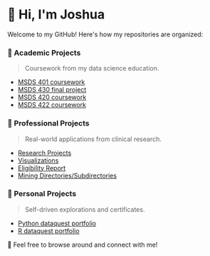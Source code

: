 # 👋 Hi, I'm Joshua

Welcome to my GitHub! Here's how my repositories are organized:

### 📘 Academic Projects
> Coursework from my data science education.
- [MSDS 401 coursework](https://github.com/jep9731/academic-MSDS401-coursework)
- [MSDS 430 final project](https://github.com/jep9731/academic-MSDS430-final-project)
- [MSDS 420 coursework](https://github.com/jep9731/professional-neuroimaging-analysis)
- [MSDS 422 coursework](https://github.com/jep9731/professional-neuroimaging-analysis)

### 💼 Professional Projects
> Real-world applications from clinical research.
- [Research Projects](https://github.com/jep9731/professional-neuroimaging-analysis)
- [Visualizations](https://github.com/jep9731/professional-neuroimaging-analysis)
- [Eligibility Report](https://github.com/jep9731/professional-neuroimaging-analysis)
- [Mining Directories/Subdirectories](https://github.com/jep9731/professional-clinical-dashboard)

### 🧪 Personal Projects
> Self-driven explorations and certificates.
- [Python dataquest portfolio](https://github.com/jep9731/personal-python-dataquest-portfolio)
- [R dataquest portfolio](https://github.com/jep9731/academic-r-dataquest-portfolio)

🧠 Feel free to browse around and connect with me!
